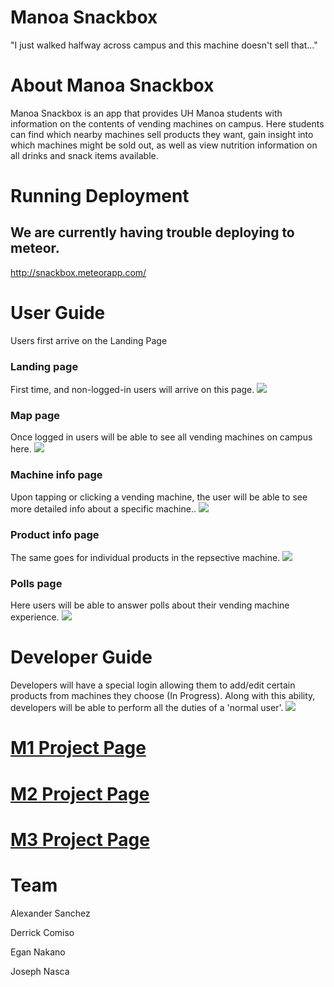 # Manoa Snackbox
"I just walked halfway across campus and this machine doesn't sell that..."

# About Manoa Snackbox

Manoa Snackbox is an app that provides UH Manoa students with information on the contents of vending machines on campus.
Here students can find which nearby machines sell products they want, gain insight into which machines might be sold out, as well as view nutrition information on all drinks and snack items available.

# Running Deployment
## We are currently having trouble deploying to meteor. 
http://snackbox.meteorapp.com/


# User Guide

Users first arrive on the Landing Page
### Landing page

First time, and non-logged-in users will arrive on this page.
![](https://github.com/uhvending/uhvending.github.io/blob/master/screenshots/landing-page.png)

### Map page

Once logged in users will be able to see all vending machines on campus here.
![](https://github.com/uhvending/uhvending.github.io/blob/master/screenshots/map-page.png)

### Machine info page

Upon tapping or clicking a vending machine, the user will be able to see more detailed info about a specific machine..
![](https://github.com/uhvending/uhvending.github.io/blob/master/screenshots/machine-info-page.png)

### Product info page

The same goes for individual products in the repsective machine.
![](https://github.com/uhvending/uhvending.github.io/blob/master/screenshots/product-info-page.png)

### Polls page

Here users will be able to answer polls about their vending machine experience. 
![](https://github.com/uhvending/uhvending.github.io/blob/master/screenshots/polls-page.png)

# Developer Guide 
Developers will have a special login allowing them to add/edit certain products from machines they choose (In Progress). Along with 
this ability, developers will be able to perform all the duties of a 'normal user'.
![](https://github.com/uhvending/uhvending.github.io/blob/master/screenshots/add-product-page.png)

# [M1 Project Page](https://github.com/manoa-snackbox/manoa-snackbox/projects/1)

# [M2 Project Page](https://github.com/manoa-snackbox/manoa-snackbox/projects/2)

# [M3 Project Page](https://github.com/manoa-snackbox/manoa-snackbox/projects/3)

# Team
Alexander Sanchez

Derrick Comiso

Egan Nakano

Joseph Nasca
